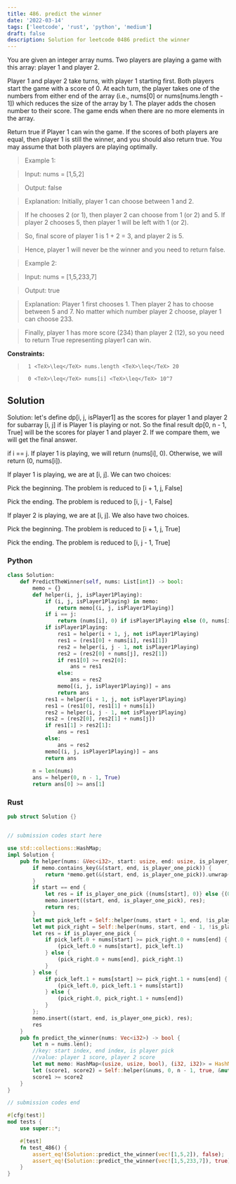 ```yaml
---
title: 486. predict the winner
date: '2022-03-14'
tags: ['leetcode', 'rust', 'python', 'medium']
draft: false
description: Solution for leetcode 0486 predict the winner
---
```


 

  You are given an integer array nums. Two players are playing a game with this array: player 1 and player 2.

  Player 1 and player 2 take turns, with player 1 starting first. Both players start the game with a score of 0. At each turn, the player takes one of the numbers from either end of the array (i.e., nums[0] or nums[nums.length - 1]) which reduces the size of the array by 1. The player adds the chosen number to their score. The game ends when there are no more elements in the array.

  Return true if Player 1 can win the game. If the scores of both players are equal, then player 1 is still the winner, and you should also return true. You may assume that both players are playing optimally.

   

 >   Example 1:

  

 >   Input: nums <TeX>=</TeX> [1,5,2]

 >   Output: false

 >   Explanation: Initially, player 1 can choose between 1 and 2. 

 >   If he chooses 2 (or 1), then player 2 can choose from 1 (or 2) and 5. If player 2 chooses 5, then player 1 will be left with 1 (or 2). 

 >   So, final score of player 1 is 1 + 2 <TeX>=</TeX> 3, and player 2 is 5. 

 >   Hence, player 1 will never be the winner and you need to return false.

  

 >   Example 2:

  

 >   Input: nums <TeX>=</TeX> [1,5,233,7]

 >   Output: true

 >   Explanation: Player 1 first chooses 1. Then player 2 has to choose between 5 and 7. No matter which number player 2 choose, player 1 can choose 233.

 >   Finally, player 1 has more score (234) than player 2 (12), so you need to return True representing player1 can win.

  

   

  **Constraints:**

  

 >   	1 <TeX>\leq</TeX> nums.length <TeX>\leq</TeX> 20

 >   	0 <TeX>\leq</TeX> nums[i] <TeX>\leq</TeX> 10^7


## Solution
Solution: let's define dp[i, j, isPlayer1] as the scores for player 1 and player 2 for subarray [i, j] if is Player 1 is playing or not. So the final result dp[0, n - 1, True] will be the scores for player 1 and player 2. If we compare them, we will get the final answer. 

if i == j. If player 1 is playing, we will return (nums[i], 0). Otherwise, we will return (0, nums[i]). 

If player 1 is playing, we are at [i, j]. We can two choices:

Pick the beginning. The problem is reduced to [i + 1, j, False]

Pick the ending. The problem is reduced to [i, j - 1, False]

If player 2 is playing, we are at [i, j]. We also have two choices. 

Pick the beginning. The problem is reduced to [i + 1, j, True]

Pick the ending. The problem is reduced to [i, j - 1, True]

### Python
```python
class Solution:
    def PredictTheWinner(self, nums: List[int]) -> bool:
        memo = {}
        def helper(i, j, isPlayer1Playing):
            if (i, j, isPlayer1Playing) in memo:
                return memo[(i, j, isPlayer1Playing)]
            if i == j:
                return (nums[i], 0) if isPlayer1Playing else (0, nums[i])
            if isPlayer1Playing:
                res1 = helper(i + 1, j, not isPlayer1Playing)
                res1 = (res1[0] + nums[i], res1[1]) 
                res2 = helper(i, j - 1, not isPlayer1Playing)
                res2 = (res2[0] + nums[j], res2[1]) 
                if res1[0] >= res2[0]:
                    ans = res1
                else:
                    ans = res2
                memo[(i, j, isPlayer1Playing)] = ans
                return ans
            res1 = helper(i + 1, j, not isPlayer1Playing)
            res1 = (res1[0], res1[1] + nums[i]) 
            res2 = helper(i, j - 1, not isPlayer1Playing)
            res2 = (res2[0], res2[1] + nums[j]) 
            if res1[1] > res2[1]:
                ans = res1
            else:
                ans = res2
            memo[(i, j, isPlayer1Playing)] = ans
            return ans
            
        n = len(nums)
        ans = helper(0, n - 1, True)
        return ans[0] >= ans[1]
```
### Rust
```rust
pub struct Solution {}


// submission codes start here

use std::collections::HashMap;
impl Solution {
    pub fn helper(nums: &Vec<i32>, start: usize, end: usize, is_player_one_pick: bool, memo: &mut HashMap<(usize, usize, bool), (i32, i32)>) -> (i32, i32) {
        if memo.contains_key(&(start, end, is_player_one_pick)) {
            return *memo.get(&(start, end, is_player_one_pick)).unwrap();
        }
        if start == end {
            let res = if is_player_one_pick {(nums[start], 0)} else {(0, nums[start])};
            memo.insert((start, end, is_player_one_pick), res);
            return res;
        }
        let mut pick_left = Self::helper(nums, start + 1, end, !is_player_one_pick, memo);
        let mut pick_right = Self::helper(nums, start, end - 1, !is_player_one_pick, memo);
        let res = if is_player_one_pick {
            if pick_left.0 + nums[start] >= pick_right.0 + nums[end] {
                (pick_left.0 + nums[start], pick_left.1)
            } else {
                (pick_right.0 + nums[end], pick_right.1)
            }
        } else {
            if pick_left.1 + nums[start] >= pick_right.1 + nums[end] {
                (pick_left.0, pick_left.1 + nums[start])
            } else {
                (pick_right.0, pick_right.1 + nums[end])
            }            
        };
        memo.insert((start, end, is_player_one_pick), res);
        res
    }
    pub fn predict_the_winner(nums: Vec<i32>) -> bool {
        let n = nums.len();
        //key: start index, end index, is player pick 
        //value: player 1 score, player 2 score
        let mut memo: HashMap<(usize, usize, bool), (i32, i32)> = HashMap::new();
        let (score1, score2) = Self::helper(&nums, 0, n - 1, true, &mut memo);
        score1 >= score2
    }
}

// submission codes end

#[cfg(test)]
mod tests {
    use super::*;

    #[test]
    fn test_486() {
        assert_eq!(Solution::predict_the_winner(vec![1,5,2]), false);
        assert_eq!(Solution::predict_the_winner(vec![1,5,233,7]), true);
    }
}

```
